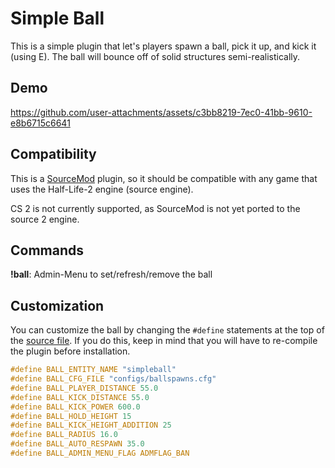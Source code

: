 # Simple Ball

This is a simple plugin that let's players spawn a ball, pick it up, and kick it (using E). The ball will bounce off of solid structures semi-realistically. 

## Demo

https://github.com/user-attachments/assets/c3bb8219-7ec0-41bb-9610-e8b6715c6641

## Compatibility

This is a [SourceMod](https://www.sourcemod.net/about.php) plugin, so it should be compatible with any game that uses the Half-Life-2 engine (source engine). 

CS 2 is not currently supported, as SourceMod is not yet ported to the source 2 engine.

## Commands

**!ball**: Admin-Menu to set/refresh/remove the ball

## Customization

You can customize the ball by changing the ```#define``` statements at the top of the [source file](addons/sourcemod/scripting/sm_ball.sp). If you do this, keep in mind that you will have to re-compile the plugin before installation.

```c
#define BALL_ENTITY_NAME "simpleball"
#define BALL_CFG_FILE "configs/ballspawns.cfg"
#define BALL_PLAYER_DISTANCE 55.0
#define BALL_KICK_DISTANCE 55.0
#define BALL_KICK_POWER 600.0
#define BALL_HOLD_HEIGHT 15
#define BALL_KICK_HEIGHT_ADDITION 25
#define BALL_RADIUS 16.0
#define BALL_AUTO_RESPAWN 35.0
#define BALL_ADMIN_MENU_FLAG ADMFLAG_BAN
```
